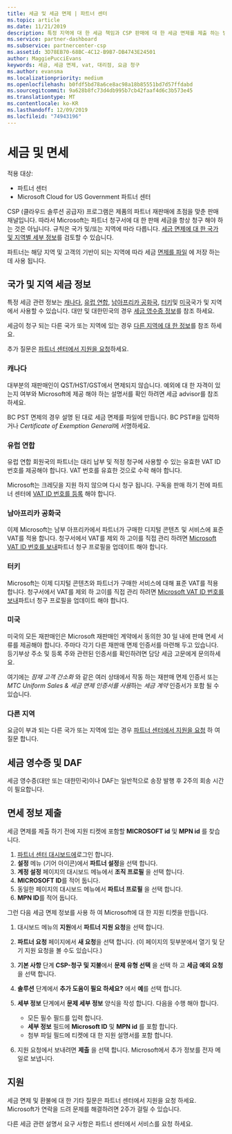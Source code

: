 ```yaml
---
title: 세금 및 세금 면제 | 파트너 센터
ms.topic: article
ms.date: 11/21/2019
description: 특정 지역에 대 한 세금 책임과 CSP 판매에 대 한 세금 면제를 제출 하는 방법에 대해 알아봅니다.
ms.service: partner-dashboard
ms.subservice: partnercenter-csp
ms.assetid: 3D78EB70-68BC-4C12-B9B7-DB4743E24501
author: MaggiePucciEvans
keywords: 세금, 세금 면제, vat, 대리점, 요금 청구
ms.author: evansma
ms.localizationpriority: medium
ms.openlocfilehash: b0fdf5bd78a6ce8ac98a18b85551bd7d57ffdabd
ms.sourcegitcommit: 9a628b8fc73d4db995b7cb42faaf4d6c3b573e45
ms.translationtype: MT
ms.contentlocale: ko-KR
ms.lasthandoff: 12/09/2019
ms.locfileid: "74943196"
---
```

# <a name="taxes-and-tax-exemptions"></a>세금 및 면세

적용 대상:

- 파트너 센터
- Microsoft Cloud for US Government 파트너 센터

CSP (클라우드 솔루션 공급자) 프로그램은 제품의 파트너 재판매에 초점을 맞춘 판매 채널입니다. 따라서 Microsoft는 파트너 청구서에 대 한 판매 세금을 항상 청구 해야 하는 것은 아닙니다. 규칙은 국가 및/또는 지역에 따라 다릅니다. [세금 면제에 대 한 국가 및 지역별 세부 정보](#country-and-region-tax-details)를 검토할 수 있습니다.

파트너는 해당 지역 및 고객의 기반이 되는 지역에 따라 세금 [면제를 파일](#file-tax-exemptions) 에 저장 하는 데 사용 됩니다.

## <a name="country-and-region-tax-details"></a>국가 및 지역 세금 정보

특정 세금 관련 정보는 [캐나다](#canada), [유럽 연합](#european-union), [남아프리카 공화국](#south-africa), [터키](#turkey)및 [미국](#united-states)국가 및 지역에서 사용할 수 있습니다. 대만 및 대한민국의 경우 [세금 영수증 정보](#tax-receipts-and-daf)를 참조 하세요.

세금이 청구 되는 다른 국가 또는 지역에 있는 경우 [다른 지역에 대 한 정보](#other-regions)를 참조 하세요.

추가 질문은 [파트너 센터에서 지원을 요청](#support)하세요.

### <a name="canada"></a>캐나다

대부분의 재판매인이 QST/HST/GST에서 면제되지 않습니다. 예외에 대 한 자격이 있는지 여부와 Microsoft에 제공 해야 하는 설명서를 확인 하려면 세금 advisor를 참조 하세요.

BC PST 면제의 경우 설명 된 대로 세금 면제를 파일에 만듭니다. BC PST#을 입력하거나 *Certificate of Exemption General*에 서명하세요.

### <a name="european-union"></a>유럽 연합

유럽 연합 회원국의 파트너는 대리 납부 및 적정 청구에 사용할 수 있는 유효한 VAT ID 번호를 제공해야 합니다. VAT 번호를 유효한 것으로 수락 해야 합니다.

Microsoft는 크레딧을 지원 하지 않으며 다시 청구 됩니다. 구독을 판매 하기 전에 파트너 센터에 [VAT ID 번호를 등록](organization-tax-info.md) 해야 합니다.

### <a name="south-africa"></a>남아프리카 공화국

이제 Microsoft는 남부 아프리카에서 파트너가 구매한 디지털 콘텐츠 및 서비스에 표준 VAT를 적용 합니다. 청구서에서 VAT를 제외 하 고이를 직접 관리 하려면 [Microsoft VAT ID 번호를 보내](organization-tax-info.md)파트너 청구 프로필을 업데이트 해야 합니다.

### <a name="turkey"></a>터키

Microsoft는 이제 디지털 콘텐츠와 파트너가 구매한 서비스에 대해 표준 VAT를 적용 합니다. 청구서에서 VAT를 제외 하 고이를 직접 관리 하려면 [Microsoft VAT ID 번호를 보내](organization-tax-info.md)파트너 청구 프로필을 업데이트 해야 합니다.

### <a name="united-states"></a>미국

미국의 모든 재판매인은 Microsoft 재판매인 계약에서 동의한 30 일 내에 판매 면세 서류를 제공해야 합니다. 주마다 각기 다른 재판매 면제 인증서를 마련해 두고 있습니다. 등기부상 주소 및 등록 주와 관련된 인증서를 확인하려면 담당 세금 고문에게 문의하세요.

여기에는 *잠재 고객 간소화* 와 같은 여러 상태에서 작동 하는 재판매 면제 인증서 또는 *MTC Uniform Sales & 세금 면제 인증서를 사용*하는 *세금 계약* 인증서가 포함 될 수 있습니다.

### <a name="other-regions"></a>다른 지역

요금이 부과 되는 다른 국가 또는 지역에 있는 경우 [파트너 센터에서 지원을 요청](#support) 하 여 질문 합니다.

## <a name="tax-receipts-and-daf"></a>세금 영수증 및 DAF

세금 영수증(대만 또는 대한민국)이나 DAF는 일반적으로 송장 발행 후 2주의 회송 시간이 필요합니다.

## <a name="file-tax-exemptions"></a>면세 정보 제출

세금 면제를 제출 하기 전에 지원 티켓에 포함할 **MICROSOFT id** 및 **MPN id** 를 찾습니다.

1. [파트너 센터 대시보드에](https://partner.microsoft.com/dashboard/)로그인 합니다.
2. **설정** 메뉴 (기어 아이콘)에서 **파트너 설정**을 선택 합니다.
3. **계정 설정** 페이지의 대시보드 메뉴에서 **조직 프로필** 을 선택 합니다.
4. **MICROSOFT ID**를 적어 둡니다.
5. 동일한 페이지의 대시보드 메뉴에서 **파트너 프로필** 을 선택 합니다.
6. **MPN ID**를 적어 둡니다.

그런 다음 세금 면제 정보를 사용 하 여 Microsoft에 대 한 지원 티켓을 만듭니다.

1. 대시보드 메뉴의 **지원**에서 **파트너 지원 요청**을 선택 합니다.
2. **파트너 요청** 페이지에서 **새 요청**을 선택 합니다. (이 페이지의 뒷부분에서 열기 및 닫기 지원 요청을 볼 수도 있습니다.)
3. **기본 사항** 단계 **CSP-청구 및 지불**에서 **문제 유형 선택** 을 선택 하 고 **세금 예외 요청**을 선택 합니다.
4. **솔루션** 단계에서 **추가 도움이 필요 하세요?** 에서 **예**를 선택 합니다.
5. **세부 정보** 단계에서 **문제 세부 정보** 양식을 작성 합니다. 다음을 수행 해야 합니다.

    - 모든 필수 필드를 입력 합니다.
    - **세부 정보** 필드에 **Microsoft ID** 및 **MPN id** 를 포함 합니다.
    - 첨부 파일 필드에 티켓에 대 한 지원 설명서를 포함 합니다.

6. 지원 요청에서 보내려면 **제출** 을 선택 합니다. Microsoft에서 추가 정보를 전자 메일로 보냅니다.

## <a name="support"></a>지원

세금 면제 및 환불에 대 한 기타 질문은 파트너 센터에서 지원을 요청 하세요. Microsoft가 연락을 드려 문제를 해결하려면 2주가 걸릴 수 있습니다.

다른 세금 관련 설명서 요구 사항은 파트너 센터에서 서비스를 요청 하세요.
